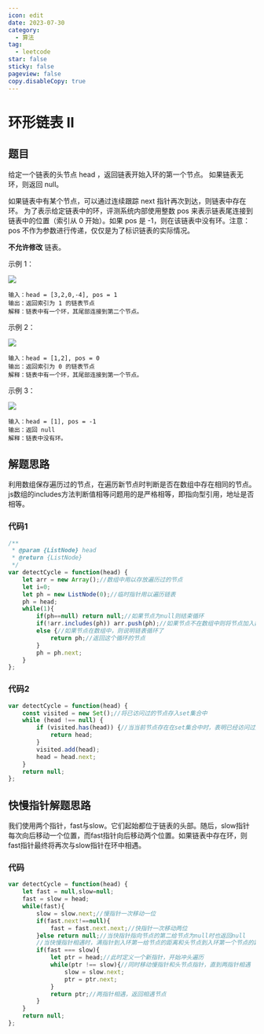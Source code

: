 ```yaml
---
icon: edit
date: 2023-07-30
category:
  - 算法
tag:
  - leetcode
star: false
sticky: false
pageview: false
copy.disableCopy: true
---
```


# 环形链表 II

## 题目

给定一个链表的头节点  head ，返回链表开始入环的第一个节点。 如果链表无环，则返回 null。

如果链表中有某个节点，可以通过连续跟踪 next 指针再次到达，则链表中存在环。 为了表示给定链表中的环，评测系统内部使用整数 pos 来表示链表尾连接到链表中的位置（索引从 0 开始）。如果 pos 是 -1，则在该链表中没有环。注意：pos 不作为参数进行传递，仅仅是为了标识链表的实际情况。

**不允许修改** 链表。

示例 1：

![](https://assets.leetcode.com/uploads/2018/12/07/circularlinkedlist.png)

```
输入：head = [3,2,0,-4], pos = 1
输出：返回索引为 1 的链表节点
解释：链表中有一个环，其尾部连接到第二个节点。
```

示例 2：

![](https://assets.leetcode-cn.com/aliyun-lc-upload/uploads/2018/12/07/circularlinkedlist_test2.png)

```
输入：head = [1,2], pos = 0
输出：返回索引为 0 的链表节点
解释：链表中有一个环，其尾部连接到第一个节点。
```

示例 3：

![](https://assets.leetcode-cn.com/aliyun-lc-upload/uploads/2018/12/07/circularlinkedlist_test3.png)

```
输入：head = [1], pos = -1
输出：返回 null
解释：链表中没有环。
```

## 解题思路

利用数组保存遍历过的节点，在遍历新节点时判断是否在数组中存在相同的节点。js数组的includes方法判断值相等问题用的是严格相等，即指向型引用，地址是否相等。

### 代码1

```js
/**
 * @param {ListNode} head
 * @return {ListNode}
 */
var detectCycle = function(head) {
    let arr = new Array();//数组中用以存放遍历过的节点
    let i=0;
    let ph = new ListNode(0);//临时指针用以遍历链表
    ph = head;
    while(1){
        if(ph==null) return null;//如果节点为null则结束循环
        if(!arr.includes(ph)) arr.push(ph);//如果节点不在数组中则将节点加入数组
        else {//如果节点在数组中，则说明链表循环了
            return ph;//返回这个循环的节点
        }
        ph = ph.next;
    }
};
```

### 代码2

```js
var detectCycle = function(head) {
    const visited = new Set();//将已访问过的节点存入set集合中
    while (head !== null) {
        if (visited.has(head)) {//当当前节点存在在set集合中时，表明已经访问过此时开始了循环
            return head;
        }
        visited.add(head);
        head = head.next;
    }
    return null;
};
```

## 快慢指针解题思路

我们使用两个指针，fast与slow。它们起始都位于链表的头部。随后，slow指针每次向后移动一个位置，而fast指针向后移动两个位置。如果链表中存在环，则fast指针最终将再次与slow指针在环中相遇。

### 代码

```js
var detectCycle = function(head) {
    let fast = null,slow=null;
    fast = slow = head;
    while(fast){
        slow = slow.next;//慢指针一次移动一位
        if(fast.next!==null){
            fast = fast.next.next;//快指针一次移动两位
        }else return null;//当快指针指向节点的第二给节点为null时也返回null
        //当快慢指针相遇时，满指针到入环第一给节点的距离和头节点到入环第一个节点的距离相等
        if(fast === slow){
            let ptr = head;//此时定义一个新指针，开始冲头遍历
            while(ptr !== slow){//同时移动慢指针和头节点指针，直到两指针相遇
                slow = slow.next;
                ptr = ptr.next;
            }
            return ptr;//两指针相遇，返回相遇节点
        }
    }
    return null;
};
```


